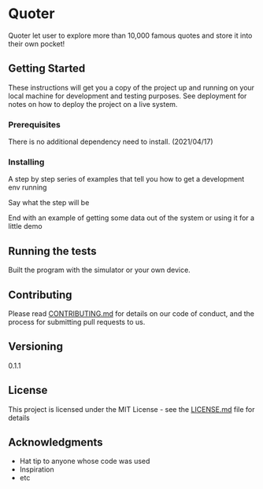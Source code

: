 # Quoter

Quoter let user to explore more than 10,000 famous quotes and store it into their own pocket!

## Getting Started

These instructions will get you a copy of the project up and running on your local machine for development and testing purposes. See deployment for notes on how to deploy the project on a live system.

### Prerequisites

There is no additional dependency need to install. (2021/04/17)


### Installing

A step by step series of examples that tell you how to get a development env running

Say what the step will be


End with an example of getting some data out of the system or using it for a little demo

## Running the tests

Built the program with the simulator or your own device.

## Contributing

Please read [CONTRIBUTING.md](https://gist.github.com/PurpleBooth/b24679402957c63ec426) for details on our code of conduct, and the process for submitting pull requests to us.

## Versioning

0.1.1

## License

This project is licensed under the MIT License - see the [LICENSE.md](LICENSE.md) file for details

## Acknowledgments

* Hat tip to anyone whose code was used
* Inspiration
* etc
